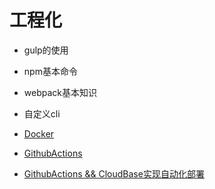 # 工程化

- gulp的使用

- npm基本命令

- webpack基本知识

- 自定义cli

- [Docker](./docker.md)

- [GithubActions](./GithubActions.md)

- [GithubActions && CloudBase实现自动化部署](./GithubActions&&CloudBase.md)
